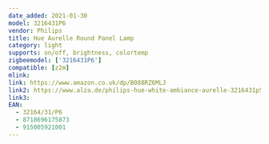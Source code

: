 ```yaml
---
date_added: 2021-01-30
model: 3216431P6
vendor: Philips
title: Hue Aurelle Round Panel Lamp
category: light
supports: on/off, brightness, colortemp
zigbeemodel: ['3216431P6']
compatible: [z2m]
mlink: 
link: https://www.amazon.co.uk/dp/B088RZ6MLJ
link2: https://www.alza.de/philips-hue-white-ambiance-aurelle-3216431p5-d5460587.htm
link3: 
EAN: 
  - 32164/31/P6
  - 8718696175873
  - 915005921001
---
```

